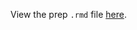 View the prep `.rmd` file [here](https://github.com/OHI-Science/bhi-prep/blob/draft/baltic2019/resilience/resilience_prep.rmd).